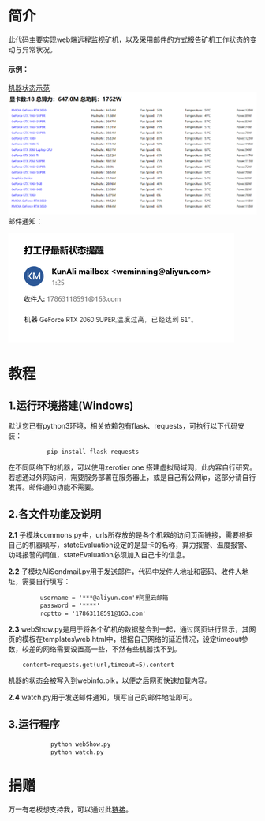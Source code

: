 # 简介
此代码主要实现web端远程监视矿机，以及采用邮件的方式报告矿机工作状态的变动与异常状况。

#### 示例：
[机器状态示范](http://101.132.155.12:5000/)
![Image text](https://github.com/zhaokun0/minner/blob/master/IMG/web.png)
邮件通知：

![Image text](https://github.com/zhaokun0/minner/blob/master/IMG/mail.png)

# 教程
## 1.运行环境搭建(Windows)
   默认您已有python3环境，相关依赖包有flask、requests，可执行以下代码安装：

               pip install flask requests
   在不同网络下的机器，可以使用zerotier one 搭建虚拟局域网，此内容自行研究。  
   若想通过外网访问，需要服务部署在服务器上，或是自己有公网ip，这部分请自行发挥。邮件通知功能不需要。

## 2.各文件功能及说明
   **2.1** 子模块commons.py中，urls所存放的是各个机器的访问页面链接，需要根据自己的机器填写，stateEvaluation设定的是显卡的名称，算力报警、温度报警、功耗报警的阈值，stateEvaluation必须加入自己卡的信息。

   **2.2** 子模块AliSendmail.py用于发送邮件，代码中发件人地址和密码、收件人地址，需要自行填写：        

```
         username = '***@aliyun.com'#阿里云邮箱
         password = '****'
         rcptto = '17863118591@163.com'
```


   **2.3** webShow.py是用于将各个矿机的数据整合到一起，通过网页进行显示，其网页的模板在templates\web.html中，根据自己网络的延迟情况，设定timeout参数，较差的网络需要设置高一些，不然有些机器找不到。            

```
   	content=requests.get(url,timeout=5).content
```


   机器的状态会被写入到webinfo.plk，以便之后网页快速加载内容。

   **2.4** watch.py用于发送邮件通知，填写自己的邮件地址即可。

## 3.运行程序
                python webShow.py
                python watch.py

# 捐赠

万一有老板想支持我，可以通过此[链接](https://github.com/zhaokun0/minner/blob/master/IMG/mail.png )。

​           

